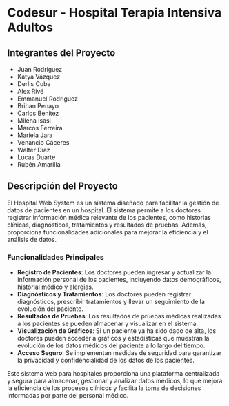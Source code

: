 # Codesur - Hospital Terapia Intensiva Adultos

## Integrantes del Proyecto

- Juan Rodriguez
- Katya Vázquez
- Derlis Cuba
- Alex Rivé
- Emmanuel Rodriguez
- Brihan Penayo
- Carlos Benitez
- Milena Isasi
- Marcos Ferreira
- Mariela Jara
- Venancio Cáceres
- Walter Díaz
- Lucas Duarte
- Rubén Amarilla

## Descripción del Proyecto

El Hospital Web System es un sistema diseñado para facilitar la gestión de datos de pacientes en un hospital. El sistema permite a los doctores registrar información médica relevante de los pacientes, como historias clínicas, diagnósticos, tratamientos y resultados de pruebas. Además, proporciona funcionalidades adicionales para mejorar la eficiencia y el análisis de datos.

### Funcionalidades Principales

- **Registro de Pacientes**: Los doctores pueden ingresar y actualizar la información personal de los pacientes, incluyendo datos demográficos, historial médico y alergias.
- **Diagnósticos y Tratamientos**: Los doctores pueden registrar diagnósticos, prescribir tratamientos y llevar un seguimiento de la evolución del paciente.
- **Resultados de Pruebas**: Los resultados de pruebas médicas realizadas a los pacientes se pueden almacenar y visualizar en el sistema.
- **Visualización de Gráficos**: Si un paciente ya ha sido dado de alta, los doctores pueden acceder a gráficos y estadísticas que muestran la evolución de los datos médicos del paciente a lo largo del tiempo.
- **Acceso Seguro**: Se implementan medidas de seguridad para garantizar la privacidad y confidencialidad de los datos de los pacientes.

Este sistema web para hospitales proporciona una plataforma centralizada y segura para almacenar, gestionar y analizar datos médicos, lo que mejora la eficiencia de los procesos clínicos y facilita la toma de decisiones informadas por parte del personal médico.
